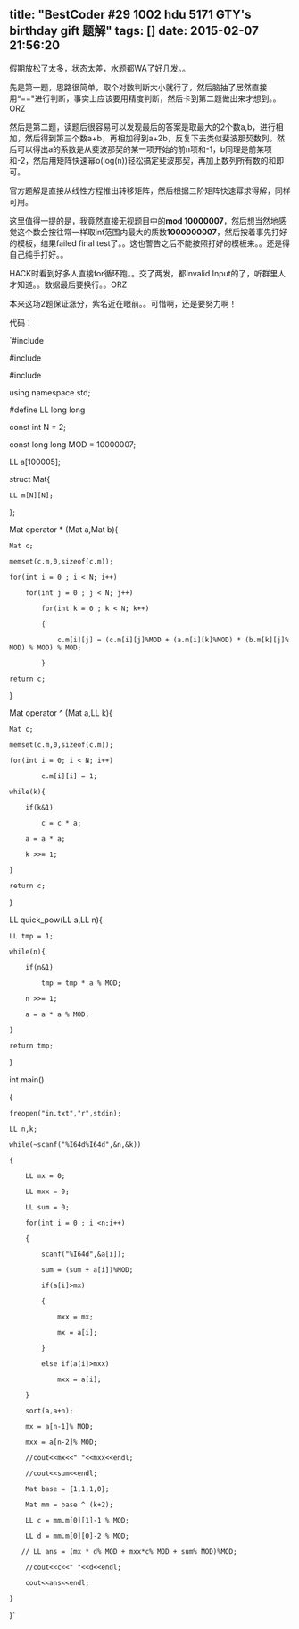 title: "BestCoder #29 1002 hdu 5171 GTY's birthday gift 题解"
tags: []
date: 2015-02-07 21:56:20
---

假期放松了太多，状态太差，水题都WA了好几发。。

先是第一题，思路很简单，取个对数判断大小就行了，然后脑抽了居然直接用“=="进行判断，事实上应该要用精度判断，然后卡到第二题做出来才想到。。ORZ

然后是第二题，读题后很容易可以发现最后的答案是取最大的2个数a,b，进行相加，然后得到第三个数a+b，再相加得到a+2b，反复下去类似斐波那契数列。然后可以得出a的系数是从斐波那契的某一项开始的前n项和-1，b同理是前某项和-2，然后用矩阵快速幂o(log(n))轻松搞定斐波那契，再加上数列所有数的和即可。

官方题解是直接从线性方程推出转移矩阵，然后根据三阶矩阵快速幂求得解，同样可用。

<!--more-->

这里值得一提的是，我竟然直接无视题目中的**mod 10000007**，然后想当然地感觉这个数会按往常一样取int范围内最大的质数**1000000007**，然后按着事先打好的模板，结果failed final test了。。这也警告之后不能按照打好的模板来。。还是得自己纯手打好。。

HACK时看到好多人直接for循环跑。。交了两发，都Invalid Input的了，听群里人才知道。。数据最后要换行。。ORZ

本来这场2题保证涨分，紫名近在眼前。。可惜啊，还是要努力啊！

代码：

`#include <iostream>

#include <cstring>

#include <algorithm>

using namespace std;

#define LL long long

const int N = 2;

const long long MOD = 10000007;

LL a[100005];

struct Mat{

    LL m[N][N];

};

Mat operator * (Mat a,Mat b){

    Mat c;

    memset(c.m,0,sizeof(c.m));

    for(int i = 0 ; i < N; i++)

        for(int j = 0 ; j < N; j++)

            for(int k = 0 ; k < N; k++)

            {

                c.m[i][j] = (c.m[i][j]%MOD + (a.m[i][k]%MOD) * (b.m[k][j]% MOD) % MOD) % MOD;

            }

    return c;

}

Mat operator ^ (Mat a,LL k){

    Mat c;

    memset(c.m,0,sizeof(c.m));

    for(int i = 0; i < N; i++)

            c.m[i][i] = 1;

    while(k){

        if(k&1)

            c = c * a;

        a = a * a;

        k >>= 1;

    }

    return c;

}

LL quick_pow(LL a,LL n){

    LL tmp = 1;

    while(n){

        if(n&1)

            tmp = tmp * a % MOD;

        n >>= 1;

        a = a * a % MOD;

    }

    return tmp;

}

int main()

{

	freopen("in.txt","r",stdin);

	LL n,k;

	while(~scanf("%I64d%I64d",&n,&k))

	{

		LL mx = 0;

		LL mxx = 0;

		LL sum = 0;

		for(int i = 0 ; i <n;i++)

		{

			scanf("%I64d",&a[i]);

			sum = (sum + a[i])%MOD;

			if(a[i]>mx)

			{

				mxx = mx;

				mx = a[i];

			}

			else if(a[i]>mxx)

				mxx = a[i];

		}

		sort(a,a+n);

		mx = a[n-1]% MOD;

		mxx = a[n-2]% MOD;

		//cout<<mx<<" "<<mxx<<endl;

		//cout<<sum<<endl;

		Mat base = {1,1,1,0};

        Mat mm = base ^ (k+2);

        LL c = mm.m[0][1]-1 % MOD;

        LL d = mm.m[0][0]-2 % MOD;

       // LL ans = (mx * d% MOD + mxx*c% MOD + sum% MOD)%MOD;

        //cout<<c<<" "<<d<<endl;

        cout<<ans<<endl;

	}

}`